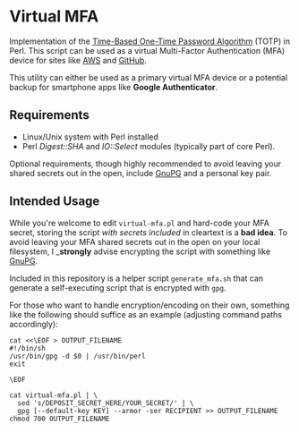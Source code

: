 Virtual MFA
===========

Implementation of the [Time-Based One-Time Password Algorithm](http://tools.ietf.org/html/rfc6238) (TOTP) in Perl.  This script can be used as a virtual Multi-Factor Authentication (MFA) device for sites like [AWS](https://aws.amazon.com/iam/details/mfa/) and [GitHub](https://help.github.com/articles/about-two-factor-authentication/).

This utility can either be used as a primary virtual MFA device or a potential backup for smartphone apps like __Google Authenticator__.

Requirements
------------

  * Linux/Unix system with Perl installed
  * Perl *Digest::SHA* and *IO::Select* modules (typically part of core Perl).

Optional requirements, though highly recommended to avoid leaving your shared secrets out in the open, include [GnuPG](https://www.gnupg.org/) and a personal key pair.

Intended Usage
--------------

While you're welcome to edit `virtual-mfa.pl` and hard-code your MFA secret, storing the script _with secrets included_ in cleartext is a __bad idea__.  To avoid leaving your MFA shared secrets out in the open on your local filesystem, I ___strongly__ advise encrypting the script with something like [GnuPG](https://www.gnupg.org/).

Included in this repository is a helper script `generate_mfa.sh` that can generate a self-executing script that is encrypted with `gpg`.

For those who want to handle encryption/encoding on their own, something like the following should suffice as an example (adjusting command paths accordingly):

```
cat <<\EOF > OUTPUT_FILENAME
#!/bin/sh
/usr/bin/gpg -d $0 | /usr/bin/perl
exit

\EOF

cat virtual-mfa.pl | \
  sed 's/DEPOSIT_SECRET_HERE/YOUR_SECRET/' | \
  gpg [--default-key KEY] --armor -ser RECIPIENT >> OUTPUT_FILENAME
chmod 700 OUTPUT_FILENAME
```

